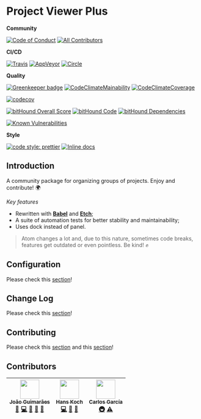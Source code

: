 # Project Viewer Plus

**Community**

[![Code of Conduct][coc-badge]][coc]
[![All Contributors][all-contributors-badge]][all-contributors]

**CI/CD**

[![Travis][travis-badge]][travis]
[![AppVeyor][appveyor-badge]][appveyor]
[![Circle][circle-badge]][circle]

**Quality**

[![Greenkeeper badge][greenkeeper-badge]][greenkeeper]
[![CodeClimateMainability][code-climate-maintainability-badge]][code-climate-maintainability]
[![CodeClimateCoverage][code-climate-coverage-badge]][code-climate-coverage]

[![codecov][codecov-badge]][codecov]

[![bitHound Overall Score][bithound-overall-badge]][bithound]
[![bitHound Code][bithound-code-badge]][bithound]
[![bitHound Dependencies][bithound-dependencies-badge]][bithound]

[![Known Vulnerabilities][snyk-badge]][snyk]

**Style**

[![code style: prettier][prettier-badge]][prettier]
[![Inline docs][inch-badge]][inch]

## Introduction

A community package for organizing groups of projects. Enjoy and contribute! 🌍

*Key features*

- Rewritten with [**Babel**][babel] and [**Etch**][etch];
- A suite of automation tests for better stability and maintainability;
- Uses dock instead of panel.

> Atom changes a lot and, due to this nature, sometimes code breaks, features get outdated or even pointless. Be kind! :fist:

## Configuration

Please check this [section](/CONFIGURATION.md)!

## Change Log

Please check this [section](/CHANGELOG.md)!

## Contributing

Please check this [section](/CONTRIBUTING.md) and this [section](/CODE_OF_CONDUCT.md)!

## Contributors

<!-- ALL-CONTRIBUTORS-LIST:START - Do not remove or modify this section -->
<!-- prettier-ignore -->
| [<img src="https://avatars3.githubusercontent.com/u/14871650?v=4" width="50px;"/><br /><sub><b>João Guimarães</b></sub>](https://github.com/jccguimaraes)<br />[🐛](https://github.com/project-viewer-plus/jccguimaraes/issues?q=author%3Ajccguimaraes "Bug reports") [💻](https://github.com/project-viewer-plus/jccguimaraes/commits?author=jccguimaraes "Code") [🎨](#design-jccguimaraes "Design") [📖](https://github.com/project-viewer-plus/jccguimaraes/commits?author=jccguimaraes "Documentation") [🤔](#ideas-jccguimaraes "Ideas, Planning, & Feedback") | [<img src="https://avatars0.githubusercontent.com/u/1093709?v=4" width="50px;"/><br /><sub><b>Hans Koch</b></sub>](http://hans-koch.me)<br />[💻](https://github.com/project-viewer-plus/jccguimaraes/commits?author=Hammster "Code") [📖](https://github.com/project-viewer-plus/jccguimaraes/commits?author=Hammster "Documentation") [🤔](#ideas-Hammster "Ideas, Planning, & Feedback") | [<img src="https://avatars2.githubusercontent.com/u/10707639?v=4" width="50px;"/><br /><sub><b>Carlos García</b></sub>](https://github.com/cgalvarez)<br />[🚇](#infra-cgalvarez "Infrastructure (Hosting, Build-Tools, etc)") [⚠️](https://github.com/project-viewer-plus/jccguimaraes/commits?author=cgalvarez "Tests") |
| :---: | :---: | :---: |
<!-- ALL-CONTRIBUTORS-LIST:END -->

[babel]: https://babeljs.io/
[etch]: https://github.com/atom/etch

[travis-badge]: https://img.shields.io/travis/jccguimaraes/project-viewer-plus/master.svg?style=flat-square
[travis]: https://travis-ci.org/jccguimaraes/project-viewer-plus

[appveyor-badge]: https://img.shields.io/appveyor/ci/jccguimaraes/project-viewer-plus/master.svg?style=flat-square
[appveyor]: https://ci.appveyor.com/project/jccguimaraes/project-viewer-plus

[circle-badge]: https://img.shields.io/circleci/project/jccguimaraes/project-viewer-plus/master.svg?style=flat-square
[circle]: https://circleci.com/gh/jccguimaraes/project-viewer-plus

[coc-badge]: https://img.shields.io/badge/%E2%9D%A4-code%20of%20conduct-blue.svg?style=flat-square
[coc]: ./CODE_OF_CONDUCT.md

[all-contributors-badge]: https://img.shields.io/badge/all_contributors-3-orange.svg?style=flat-square
[all-contributors]: #contributors

[code-climate-maintainability-badge]: https://api.codeclimate.com/v1/badges/bd825afe8e71dce52f63/maintainability
[code-climate-maintainability]: https://codeclimate.com/github/jccguimaraes/project-viewer-plus/maintainability
[code-climate-coverage-badge]: https://api.codeclimate.com/v1/badges/bd825afe8e71dce52f63/test_coverage
[code-climate-coverage]: https://codeclimate.com/github/jccguimaraes/project-viewer-plus/test_coverage

[greenkeeper-badge]: https://badges.greenkeeper.io/jccguimaraes/project-viewer-plus.svg
[greenkeeper]: https://greenkeeper.io/

[codecov-badge]: https://codecov.io/gh/jccguimaraes/project-viewer-plus/branch/master/graph/badge.svg
[codecov]: https://codecov.io/gh/jccguimaraes/project-viewer-plus

[bithound]: https://www.bithound.io/github/jccguimaraes/project-viewer-plus
[bithound-overall-badge]: https://www.bithound.io/github/jccguimaraes/project-viewer-plus/badges/score.svg
[bithound-code-badge]: https://www.bithound.io/github/jccguimaraes/project-viewer-plus/badges/code.svg
[bithound-dependencies-badge]: https://www.bithound.io/github/jccguimaraes/project-viewer-plus/badges/dependencies.svg

[snyk-badge]: https://snyk.io/test/github/jccguimaraes/project-viewer-plus/badge.svg?targetFile=package.json
[snyk]: https://snyk.io/test/github/jccguimaraes/project-viewer-plus?targetFile=package.json

[prettier-badge]: https://img.shields.io/badge/code_style-prettier-ff69b4.svg?style=flat-square
[prettier]: https://github.com/jccguimaraes/project-viewer-plus

[inch-badge]: http://inch-ci.org/github/jccguimaraes/project-viewer-plus.svg?branch=master&style=flat-square
[inch]: http://inch-ci.org/github/jccguimaraes/project-viewer-plus
